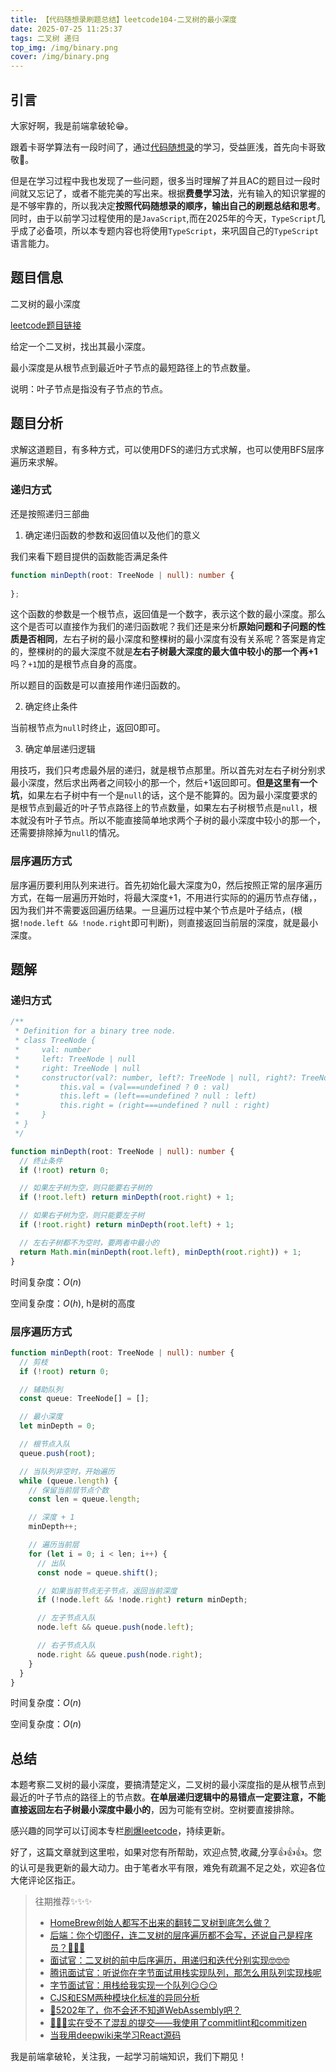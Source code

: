 ```yaml
---
title: 【代码随想录刷题总结】leetcode104-二叉树的最小深度
date: 2025-07-25 11:25:37
tags: 二叉树 递归
top_img: /img/binary.png
cover: /img/binary.png
---
```


## 引言

大家好啊，我是前端拿破轮😁。

跟着卡哥学算法有一段时间了，通过[代码随想录](https://programmercarl.com/)的学习，受益匪浅，首先向卡哥致敬🫡。

但是在学习过程中我也发现了一些问题，很多当时理解了并且AC的题目过一段时间就又忘记了，或者不能完美的写出来。根据**费曼学习法**，光有输入的知识掌握的是不够牢靠的，所以我决定**按照代码随想录的顺序，输出自己的刷题总结和思考**。同时，由于以前学习过程使用的是`JavaScript`,而在2025年的今天，`TypeScript`几乎成了必备项，所以本专题内容也将使用`TypeScript`，来巩固自己的`TypeScript`语言能力。

## 题目信息

二叉树的最小深度

[leetcode题目链接](https://leetcode.cn/problems/minimum-depth-of-binary-tree/description/)

给定一个二叉树，找出其最小深度。

最小深度是从根节点到最近叶子节点的最短路径上的节点数量。

说明：叶子节点是指没有子节点的节点。

## 题目分析

求解这道题目，有多种方式，可以使用DFS的递归方式求解，也可以使用BFS层序遍历来求解。

### 递归方式

还是按照递归三部曲

1. 确定递归函数的参数和返回值以及他们的意义

我们来看下题目提供的函数能否满足条件

```ts
function minDepth(root: TreeNode | null): number {
  
};
```
这个函数的参数是一个根节点，返回值是一个数字，表示这个数的最小深度。那么这个是否可以直接作为我们的递归函数呢？我们还是来分析**原始问题和子问题的性质是否相同**，左右子树的最小深度和整棵树的最小深度有没有关系呢？答案是肯定的，整棵树的的最大深度不就是**左右子树最大深度的最大值中较小的那一个再+1**吗？`+1`加的是根节点自身的高度。

所以题目的函数是可以直接用作递归函数的。

2. 确定终止条件

当前根节点为`null`时终止，返回0即可。

3. 确定单层递归逻辑

用技巧，我们只考虑最外层的递归，就是根节点那里。所以首先对左右子树分别求最小深度，然后求出两者之间较小的那一个，然后+1返回即可。**但是这里有一个坑**，如果左右子树中有一个是`null`的话，这个是不能算的。因为最小深度要求的是根节点到最近的叶子节点路径上的节点数量，如果左右子树根节点是`null`，根本就没有叶子节点。所以不能直接简单地求两个子树的最小深度中较小的那一个，还需要排除掉为`null`的情况。


### 层序遍历方式

层序遍历要利用队列来进行。首先初始化最大深度为0，然后按照正常的层序遍历方式，在每一层遍历开始时，将最大深度+1，不用进行实际的的遍历节点存储，，因为我们并不需要返回遍历结果。一旦遍历过程中某个节点是叶子结点，(根据`!node.left && !node.right`即可判断)，则直接返回当前层的深度，就是最小深度。

## 题解

### 递归方式

```ts
/**
 * Definition for a binary tree node.
 * class TreeNode {
 *     val: number
 *     left: TreeNode | null
 *     right: TreeNode | null
 *     constructor(val?: number, left?: TreeNode | null, right?: TreeNode | null) {
 *         this.val = (val===undefined ? 0 : val)
 *         this.left = (left===undefined ? null : left)
 *         this.right = (right===undefined ? null : right)
 *     }
 * }
 */

function minDepth(root: TreeNode | null): number {
  // 终止条件
  if (!root) return 0;

  // 如果左子树为空，则只能要右子树的
  if (!root.left) return minDepth(root.right) + 1;

  // 如果右子树为空，则只能要左子树
  if (!root.right) return minDepth(root.left) + 1;

  // 左右子树都不为空时，要两者中最小的
  return Math.min(minDepth(root.left), minDepth(root.right)) + 1;
}
```

时间复杂度：$O(n)$

空间复杂度：$O(h)$, h是树的高度

### 层序遍历方式

```ts
function minDepth(root: TreeNode | null): number {
  // 剪枝
  if (!root) return 0;

  // 辅助队列
  const queue: TreeNode[] = [];

  // 最小深度
  let minDepth = 0;

  // 根节点入队
  queue.push(root);

  // 当队列非空时，开始遍历
  while (queue.length) {
    // 保留当前层节点个数
    const len = queue.length;

    // 深度 + 1
    minDepth++;

    // 遍历当前层
    for (let i = 0; i < len; i++) {
      // 出队
      const node = queue.shift();

      // 如果当前节点无子节点，返回当前深度
      if (!node.left && !node.right) return minDepth;

      // 左子节点入队
      node.left && queue.push(node.left);

      // 右子节点入队
      node.right && queue.push(node.right);
    }
  }
}
```

时间复杂度：$O(n)$

空间复杂度：$O(n)$

## 总结

本题考察二叉树的最小深度，要搞清楚定义，二叉树的最小深度指的是从根节点到最近的叶子节点的路径上的节点数。**在单层递归逻辑中的易错点一定要注意，不能直接返回左右子树最小深度中最小的**，因为可能有空树。空树要直接排除。

感兴趣的同学可以订阅本专栏[刷爆leetcode](https://juejin.cn/column/7508998028743540774)，持续更新。

好了，这篇文章就到这里啦，如果对您有所帮助，欢迎点赞,收藏,分享👍👍👍。您的认可是我更新的最大动力。由于笔者水平有限，难免有疏漏不足之处，欢迎各位大佬评论区指正。

> 往期推荐✨✨✨
> - [HomeBrew创始人都写不出来的翻转二叉树到底怎么做？](https://juejin.cn/post/7530535140377624614)
> - [后端：你个切图仔，连二叉树的层序遍历都不会写，还说自己是程序员？🤣🤣🤣](https://juejin.cn/post/7530498759001292819)
> - [面试官：二叉树的前中后序遍历，用递归和迭代分别实现🤓🤓🤓](https://juejin.cn/post/7528268848337813530)
> - [腾讯面试官：听说你在字节面试用栈实现队列，那怎么用队列实现栈呢](https://juejin.cn/post/7526646508784173083)
> - [字节面试官：用栈给我实现一个队列😏😏😏](https://juejin.cn/post/7526553055778750515)
> - [CJS和ESM两种模块化标准的异同分析](https://juejin.cn/post/7473814041867780130)
> - [🤔5202年了，你不会还不知道WebAssembly吧？](https://juejin.cn/post/7498988293209784374)
> - [🚀🚀🚀实在受不了混乱的提交——我使用了commitlint和commitizen](https://juejin.cn/post/7508919522905522226)
> - [当我用deepwiki来学习React源码](https://juejin.cn/post/7514876424806334504)
> 

我是前端拿破轮，关注我，一起学习前端知识，我们下期见！